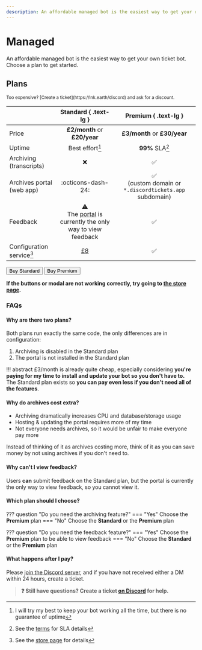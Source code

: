 ```yaml
---
description: An affordable managed bot is the easiest way to get your own ticket bot.
---
```


# Managed

An affordable managed bot is the easiest way to get your own ticket bot.
Choose a plan to get started.

## Plans

<small markdown>
Too expensive? [Create a ticket](https://lnk.earth/discord) and ask for a discount.
</small>

|                           |                                       Standard { .text-lg }                                       |                           Premium { .text-lg }                            |
| :------------------------ | :-----------------------------------------------------------------------------------------------: | :-----------------------------------------------------------------------: |
| Price                     |                                   **£2/month** or **£20/year**                                    |                       **£3/month** or **£30/year**                        |
| Uptime                    |                                          Best effort[^1]                                          |                              **99%** SLA[^2]                              |
| Archiving (transcripts)   |                                                :x:                                                |                            :white_check_mark:                             |
| Archives portal (web app) |                                        :octicons-dash-24:                                         | :white_check_mark:<br>(custom domain or `*.discordtickets.app` subdomain) |
| Feedback                  | :warning:<br>The [portal](../features/index.md#portal) is currently the only way to view feedback |                            :white_check_mark:                             |
| Configuration service[^3] |             [£8](https://store.discordtickets.app/product/setupconfiguration-service)              |                            :white_check_mark:                             |

<div class="grid">
<button class="md-button md-button--primary" data-sell-store="6303" data-sell-product="27469" data-sell-theme="#5865F2"
	data-sell-darkmode="false">
	Buy Standard
</button>
<button class="md-button md-button--primary" data-sell-store="6303" data-sell-product="27473" data-sell-theme="#5865F2"
	data-sell-darkmode="false">
	Buy Premium
</button>
</div>

**If the buttons or modal are not working correctly, try going to [the store page](https://store.discordtickets.app/?group=3371).** 

### FAQs

#### Why are there two plans?

Both plans run exactly the same code, the only differences are in configuration:

1. Archiving is disabled in the Standard plan
2. The portal is not installed in the Standard plan

!!! abstract
	£3/month is already quite cheap, especially considering **you're paying for my time to install and update your bot so you don't have to.**
	The Standard plan exists so **you can pay even less if you don't need all of the features**.

#### Why do archives cost extra?

- Archiving dramatically increases CPU and database/storage usage
- Hosting & updating the portal requires more of my time
- Not everyone needs archives, so it would be unfair to make everyone pay more

Instead of thinking of it as archives costing more, think of it as you can save money by not using archives if you don't need to.

#### Why can't I view feedback?

Users **can** submit feedback on the Standard plan, but the portal is currently the only way to view feedback, so you cannot view it.

#### Which plan should I choose?

??? question "Do you need the archiving feature?"
	=== "Yes"
		Choose the **Premium** plan
	=== "No"
		Choose the **Standard** or the **Premium** plan

??? question "Do you need the feedback feature?"
	=== "Yes"
		Choose the **Premium** plan to be able to view feedback
	=== "No"
		Choose the **Standard** or the **Premium** plan

#### What happens after I pay?

Please [join the Discord server](https://lnk.earth/discord), and if you have not received either a DM within 24 hours, create a ticket.

> **:question: Still have questions? Create a ticket [on Discord](https://lnk.earth/discord) for help.**

[^1]: I will try my best to keep your bot working all the time, but there is no guarantee of uptime
[^2]: See the [terms](../terms.md) for SLA details
[^3]: See the [store page](https://store.discordtickets.app/product/setupconfiguration-service) for details